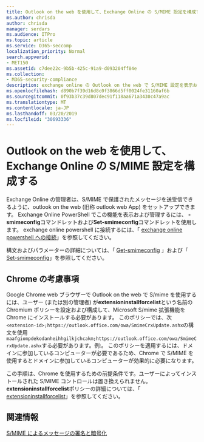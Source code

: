 ```yaml
---
title: Outlook on the web を使用して、Exchange Online の S/MIME 設定を構成する
ms.author: chrisda
author: chrisda
manager: serdars
ms.audience: ITPro
ms.topic: article
ms.service: O365-seccomp
localization_priority: Normal
search.appverid:
- MET150
ms.assetid: c7dee22c-9b5b-425c-91a9-d093204ff84e
ms.collection:
- M365-security-compliance
description: exchange online の Outlook on the web で S/MIME 設定を表示および構成するために必要な exchange online 管理者の簡単な説明。
ms.openlocfilehash: d890b7f39d16d8c0f3866d5ff0024fe31160af6b
ms.sourcegitcommit: 0f93b37c39d807dec91f118aa671a3430c47a9ac
ms.translationtype: MT
ms.contentlocale: ja-JP
ms.lasthandoff: 03/20/2019
ms.locfileid: "30693336"
---
```

# <a name="configure-smime-settings-in-exchange-online-for-outlook-on-the-web"></a>Outlook on the web を使用して、Exchange Online の S/MIME 設定を構成する

Exchange Online の管理者は、S/MIME で保護されたメッセージを送受信できるように、outlook on the web (旧称 outlook web App) をセットアップできます。 Exchange Online PowerShell でこの機能を表示および管理するには、 **-smimeconfig**コマンドレットおよび**Set-smimeconfig**コマンドレットを使用します。 exchange online powershell に接続するには、「 [exchange online powershell への接続](https://go.microsoft.com/fwlink/p/?linkid=396554)」を参照してください。

構文およびパラメーターの詳細については、「 [Get-smimeconfig](http://technet.microsoft.com/library/4b29fa89-0840-4fe9-8885-019fcef2e02b.aspx) 」および「 [Set-smimeconfig](http://technet.microsoft.com/library/de357ce0-8143-4c36-8032-026292fc63f0.aspx)」を参照してください。

## <a name="considerations-for-chrome"></a>Chrome の考慮事項

Google Chrome web ブラウザーで Outlook on the web で S/mime を使用するには、ユーザー (または別の管理者) が**extensioninstallforcelist**という名前の Chromium ポリシーを設定および構成して、Microsoft S/mime 拡張機能を Chrome にインストールする必要があります。 このポリシーでは、次`<extension-id>;https://outlook.office.com/owa/SmimeCrxUpdate.ashx`の構文を使用`maafgiompdekodanheihhgilkjchcakm;https://outlook.office.com/owa/SmimeCrxUpdate.ashx`する必要があります。例:。 このポリシーを適用するには、ドメインに参加しているコンピューターが必要であるため、Chrome で S/MIME を使用するとドメインに参加しているコンピューターが効果的に必要になります。

この手順は、Chrome を使用するための前提条件です。ユーザーによってインストールされた S/MIME コントロールは置き換えられません。 **extensioninstallforcelist**ポリシーの詳細については、「 [extensioninstallforcelist](http://dev.chromium.org/administrators/policy-list-3#ExtensionInstallForcelist)」を参照してください。

## <a name="for-more-information"></a>関連情報

[S/MIME によるメッセージの署名と暗号化](s-mime-for-message-signing-and-encryption.md)
